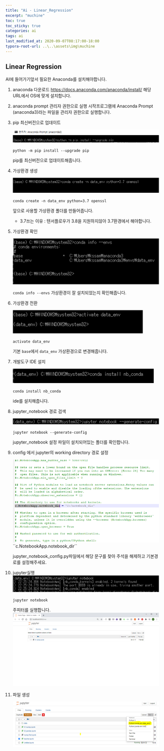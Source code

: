 ```yaml
---
title: "Ai - Linear_Regression"
excerpt: "muchine"
toc: true
toc_sticky: true
categories: ai
tags: ai
last_modified_at: 2020-09-07T08:17:00-18:00
typora-root-url: ..\..\assets\img\muchine
---
```




## Linear Regression

AI에 들어가기앞서 필요한 Anaconda를 설치해야합니다.

1. anaconda 다운로드
   https://docs.anaconda.com/anaconda/install/
   해당 URL에서 OS에 맞게 설치합니다.

2. anaconda prompt 관리자 권한으로 실행
   시작프로그램에 Anaconda Prompt (anaconda3)라는 파일을 
   관리자 권한으로 실행합니다.

3. pip 최신버전으로 업데이트

   ![image-20200907221341976](/assets/img/muchine/image-20200907221341976.png)

   ``python -m pip install --upgrade pip`` 

    pip를 최신버전으로 업데이트해줍니다.
   
4. 가상환경 생성

   <img src="/assets/img/muchine/image-20200907221458774.png" alt="image-20200907221458774" style="zoom:80%;" />

   ``conda create -n data_env python=3.7 openssl``

   앞으로 사용할 가상환경 폴더를 만들어줍니다.

   - 3.7쓰는 이유 : 텐서플로우가 3.8을 지원하지않아 3.7환경에서 해야합니다.

5. 가상환경 확인

   ![image-20200907221733896](/assets/img/muchine/image-20200907221733896.png)

    

   ``conda info --envs``
   가상환경이 잘 설치되었는지 확인해줍니다.

6. 가상환경 전환

   ![image-20200907221823010](/assets/img/muchine/image-20200907221823010.png)

    

   ``activate data_env``

   기본 ``base``에서 ``data_env`` 가상환경으로 변경해줍니다.
   
7. 개발도구 IDE 설치

   ![image-20200907221927662](/assets/img/muchine/image-20200907221927662.png)

    

   ``conda install nb_conda``

   ide를 설치해줍니다.
   
8. jupyter_notebook 경로 검색
   

   ![image-20200907222154163](/assets/img/muchine/image-20200907222154163.png)
   

   ``jupyter notebook --generate-config``

   jupyter_notebook 설정 파일이 설치되어있는 폴더를 확인합니다.
   
9. config 에서 jupyter의 working directory 경로 설정

   <img src="/assets/img/muchine/image-20200907222319795.png" alt="image-20200907222319795" style="zoom:80%;" />
    ``c.NotebookApp.notebook_dir`` 

   jupyter_notebook_config.py파일에서 해당 문구를 찾아 
   주석을 해제하고 기본경로를 설정해주세요.

10. jupyter실행
    ![image-20200907222547061](/assets/img/muchine/image-20200907222547061.png)

    ``jupyter notebook``

    주피터를 실행합니다.
    ![image-20200907222319795](/assets/img/muchine/image-20200907222625659.png)
    
11. 파일 생성

    ![image-20200911225505125](/assets/img/muchine/image-20200911230017471.png)

